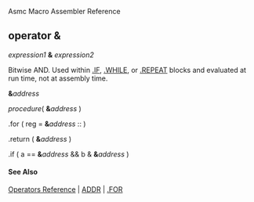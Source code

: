 Asmc Macro Assembler Reference

## operator &

_expression1_ **&** _expression2_

Bitwise AND. Used within [.IF](../directive/dot_if.md), [.WHILE](../directive/dot_while.md), or [.REPEAT](../directive/dot_repeat.md) blocks and evaluated at run time, not at assembly time.

**&**_address_

_procedure_( **&**_address_ )

.for ( reg = **&**_address_ :: )

.return ( **&**_address_ )

.if ( a == **&**_address_ && b & **&**_address_ )

#### See Also

[Operators Reference](readme.md) | [ADDR](addr.md) | [.FOR](../directive/dot_for.md)
